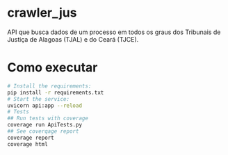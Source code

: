 # crawler_jus
API que busca dados de um processo em todos os graus dos Tribunais de Justiça de Alagoas (TJAL) e do Ceará (TJCE).

# Como executar
```bash
# Install the requirements:
pip install -r requirements.txt
# Start the service:
uvicorn api:app --reload
# Tests
## Run tests with coverage
coverage run ApiTests.py
## See coverqage report
coverage report
coverage html

```